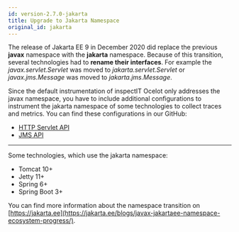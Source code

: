 ```yaml
---
id: version-2.7.0-jakarta
title: Upgrade to Jakarta Namespace
original_id: jakarta
---
```


The release of Jakarta EE 9 in December 2020 did replace the previous **javax** namespace with the **jakarta** namespace.
Because of this transition, several technologies had to **rename their interfaces**. 
For example the _javax.servlet.Servlet_ was moved to _jakarta.servlet.Servlet_ 
or _javax.jms.Message_ was moved to _jakarta.jms.Message_.

Since the default instrumentation of inspectIT Ocelot only addresses the javax namespace, 
you have to include additional configurations to instrument the jakarta namespace of some technologies to collect traces and metrics.
You can find these configurations in our GitHub: 

- [HTTP Servlet API](https://github.com/inspectIT/inspectit-ocelot-configurations/blob/master/extensions/jakarta/servlet-api.yml)
- [JMS API](https://github.com/inspectIT/inspectit-ocelot-configurations/blob/master/extensions/jakarta/jms.yml)

---
Some technologies, which use the jakarta namespace:

- Tomcat 10+
- Jetty 11+
- Spring 6+
- Spring Boot 3+

You can find more information about the namespace transition on [https://jakarta.ee](https://jakarta.ee/blogs/javax-jakartaee-namespace-ecosystem-progress/).
